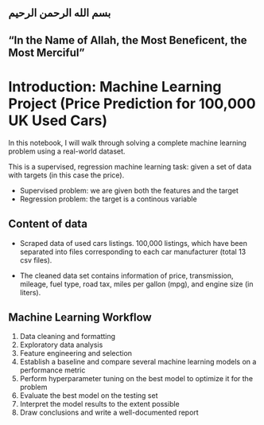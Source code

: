 ## **بسم الله الرحمن الرحيم**
## “In the Name of Allah, the Most Beneficent, the Most Merciful”

# Introduction: Machine Learning Project (Price Prediction for 100,000 UK Used Cars)

In this notebook, I will walk through solving a complete machine learning problem using a real-world dataset. 

This is a supervised, regression machine learning task: given a set of data with targets (in this case the price).

* Supervised problem: we are given both the features and the target
* Regression problem: the target is a continous variable

## Content of data
* Scraped data of used cars listings. 100,000 listings, which have been separated into files corresponding to each car manufacturer (total 13 csv files).

* The cleaned data set contains information of price, transmission, mileage, fuel type, road tax, miles per gallon (mpg), and engine size (in liters).


## Machine Learning Workflow

1. Data cleaning and formatting
2. Exploratory data analysis
3. Feature engineering and selection
4. Establish a baseline and compare several machine learning models on a performance metric
5. Perform hyperparameter tuning on the best model to optimize it for the problem
6. Evaluate the best model on the testing set
7. Interpret the model results to the extent possible
8. Draw conclusions and write a well-documented report
